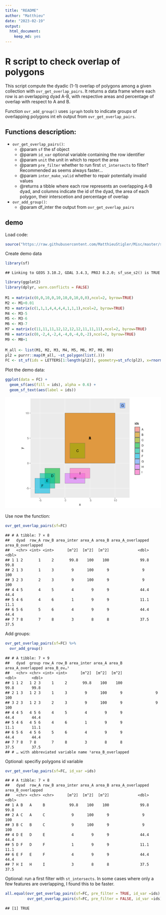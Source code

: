 ```yaml
---
title: "README"
author: "Matthieu"
date: "2023-02-19"
output:
  html_document:
    keep_md: yes
---
```




# R script to check overlap of polygons

This script compute the dyadic (1-1) overlap of polygons among a given collection with `ovr_get_overlap_pairs`. It returns a data frame where each row is an overlapping dyad A-B, with respective areas and percentage of overlap with respect to A and B. 

Function `ovr_add_group()`  uses `igraph` tools to indicate groups of overlapping polygons int eh output from `ovr_get_overlap_pairs`. 

## Functions description:

- `ovr_get_overlap_pairs()`:
  - @param `sf` the sf object
  - @param `id_var` optional variable containing the row identifier
  - @param `unit` the unit in which to report the area
  - @param `pre_filter` whether to run first `st_intersects` to filter? Recommended as seems always
  faster...
  - @param `inter_make_valid` whether to repair potentially invalid values
  - @returns a tibble where each row represents an overlapping A-B dyad,  and columns indicate the id of the dyad, the area of each polygon, their interscetion and  percentage of overlap
- `ovr_add_group()`:
  - @param df_inter the output from `ovr_get_overlap_pairs`

## demo


Load code:

```r
source("https://raw.githubusercontent.com/MatthieuStigler/Misc/master/spatial/check_overlap/check_overlap.R")
```


Create demo data


```r
library(sf)
```

```
## Linking to GEOS 3.10.2, GDAL 3.4.3, PROJ 8.2.0; sf_use_s2() is TRUE
```

```r
library(ggplot2)
library(dplyr, warn.conflicts = FALSE)
  
M1 = matrix(c(0,0,10,0,10,10,0,10,0,0),ncol=2, byrow=TRUE)
M2 <- M1+0.01
M3 = matrix(c(1,1,1,4,4,4,4,1,1,1),ncol=2, byrow=TRUE)
M4 <- M3-5
M5 <- M3-6
M6 <- M3-7
M7 = matrix(c(11,11,11,12,12,12,12,11,11,11),ncol=2, byrow=TRUE)
M8 = matrix(c(0,-2,4,-2,4,-4,0,-4,0,-2),ncol=2, byrow=TRUE)
M9 <- M8+1

M_all <- list(M1, M2, M3, M4, M5, M6, M7, M8, M9)
pl2 = purrr::map(M_all, ~st_polygon(list(.)))
FC <- st_sf(ids = LETTERS[1:length(pl2)], geometry=st_sfc(pl2), x=rnorm(length(pl2)))
```

Plot the demo data:


```r
ggplot(data = FC) +
  geom_sf(aes(fill = ids), alpha = 0.6) +
  geom_sf_text(aes(label = ids))
```

![](README_files/figure-html/fig_data_raw-1.png)<!-- -->

Use now the function:


```r
ovr_get_overlap_pairs(sf=FC)
```

```
## # A tibble: 7 × 8
##   dyad  row_A row_B area_inter area_A area_B area_A_overlapped area_B_overlapped
##   <chr> <int> <int>      [m^2]  [m^2]  [m^2]             <dbl>             <dbl>
## 1 1 2       1     2       99.8    100    100              99.8              99.8
## 2 1 3       1     3        9      100      9               9               100  
## 3 2 3       2     3        9      100      9               9               100  
## 4 4 5       4     5        4        9      9              44.4              44.4
## 5 4 6       4     6        1        9      9              11.1              11.1
## 6 5 6       5     6        4        9      9              44.4              44.4
## 7 7 8       7     8        3        8      8              37.5              37.5
```

Add groups:


```r
ovr_get_overlap_pairs(sf=FC) %>% 
  ovr_add_group()
```

```
## # A tibble: 7 × 9
##   dyad  group row_A row_B area_inter area_A area_B area_A_overlapped area_B_ov…¹
##   <chr> <chr> <int> <int>      [m^2]  [m^2]  [m^2]             <dbl>       <dbl>
## 1 1 2   1 2 3     1     2       99.8    100    100              99.8        99.8
## 2 1 3   1 2 3     1     3        9      100      9               9         100  
## 3 2 3   1 2 3     2     3        9      100      9               9         100  
## 4 4 5   4 5 6     4     5        4        9      9              44.4        44.4
## 5 4 6   4 5 6     4     6        1        9      9              11.1        11.1
## 6 5 6   4 5 6     5     6        4        9      9              44.4        44.4
## 7 7 8   7 8       7     8        3        8      8              37.5        37.5
## # … with abbreviated variable name ¹​area_B_overlapped
```

Optional: specifiy polygons id variable


```r
ovr_get_overlap_pairs(sf=FC, id_var =ids)
```

```
## # A tibble: 7 × 8
##   dyad  row_A row_B area_inter area_A area_B area_A_overlapped area_B_overlapped
##   <chr> <chr> <chr>      [m^2]  [m^2]  [m^2]             <dbl>             <dbl>
## 1 A B   A     B           99.8    100    100              99.8              99.8
## 2 A C   A     C            9      100      9               9               100  
## 3 B C   B     C            9      100      9               9               100  
## 4 D E   D     E            4        9      9              44.4              44.4
## 5 D F   D     F            1        9      9              11.1              11.1
## 6 E F   E     F            4        9      9              44.4              44.4
## 7 H I   H     I            3        8      8              37.5              37.5
```

Optional: run a first filter with `st_intersects`. In some cases where only a few features are overlapping, I found this to be faster. 


```r
all.equal(ovr_get_overlap_pairs(sf=FC, pre_filter = TRUE, id_var =ids) |> arrange(row_A, row_B),
          ovr_get_overlap_pairs(sf=FC, pre_filter = FALSE, id_var =ids)|> arrange(row_A, row_B))
```

```
## [1] TRUE
```


